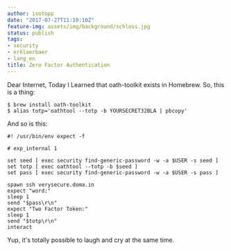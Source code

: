 ```yaml
---
author: isotopp
date: "2017-07-27T11:10:10Z"
feature-img: assets/img/background/schloss.jpg
status: publish
tags:
- security
- erklaerbaer
- lang_en
title: Zero Factor Authentication
---
```

Dear Internet, Today I Learned that oath-toolkit exists in Homebrew. So, this is a thing:

```console
$ brew install oath-toolkit 
$ alias totp='oathtool --totp -b YOURSECRET32BLA | pbcopy'
``` 

And so is this:

```console
#! /usr/bin/env expect -f

# exp_internal 1

set seed [ exec security find-generic-password -w -a $USER -s seed ]
set totp [ exec oathtool --totp -b $seed ]
set pass [ exec security find-generic-password -w -a $USER -s pass ]

spawn ssh verysecure.doma.in
expect "word:"
sleep 1
send "$pass\r\n"
expect "Two Factor Token:"
sleep 1
send "$totp\r\n"
interact
```

Yup, it's totally possible to laugh and cry at the same time.
